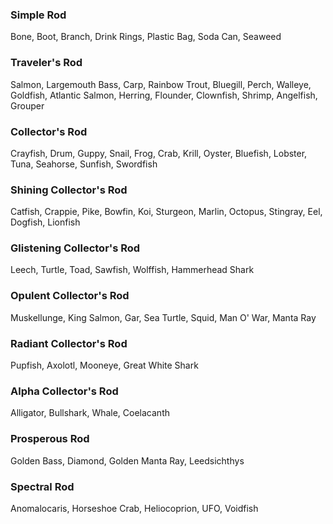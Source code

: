 ### Simple Rod
Bone, Boot, Branch, Drink Rings, Plastic Bag, Soda Can, Seaweed

### Traveler's Rod
Salmon, Largemouth Bass, Carp, Rainbow Trout, Bluegill, Perch, Walleye, Goldfish, Atlantic Salmon, Herring, Flounder, Clownfish, Shrimp, Angelfish, Grouper

### Collector's Rod
Crayfish, Drum, Guppy, Snail, Frog, Crab, Krill, Oyster, Bluefish, Lobster, Tuna, Seahorse, Sunfish, Swordfish

### Shining Collector's Rod
Catfish, Crappie, Pike, Bowfin, Koi, Sturgeon, Marlin, Octopus, Stingray, Eel, Dogfish, Lionfish

### Glistening Collector's Rod
Leech, Turtle, Toad, Sawfish, Wolffish, Hammerhead Shark

### Opulent Collector's Rod
Muskellunge, King Salmon, Gar, Sea Turtle, Squid, Man O' War, Manta Ray

### Radiant Collector's Rod
Pupfish, Axolotl, Mooneye, Great White Shark

### Alpha Collector's Rod
Alligator, Bullshark, Whale, Coelacanth

### Prosperous Rod
Golden Bass, Diamond, Golden Manta Ray, Leedsichthys

### Spectral Rod
Anomalocaris, Horseshoe Crab, Heliocoprion, UFO, Voidfish